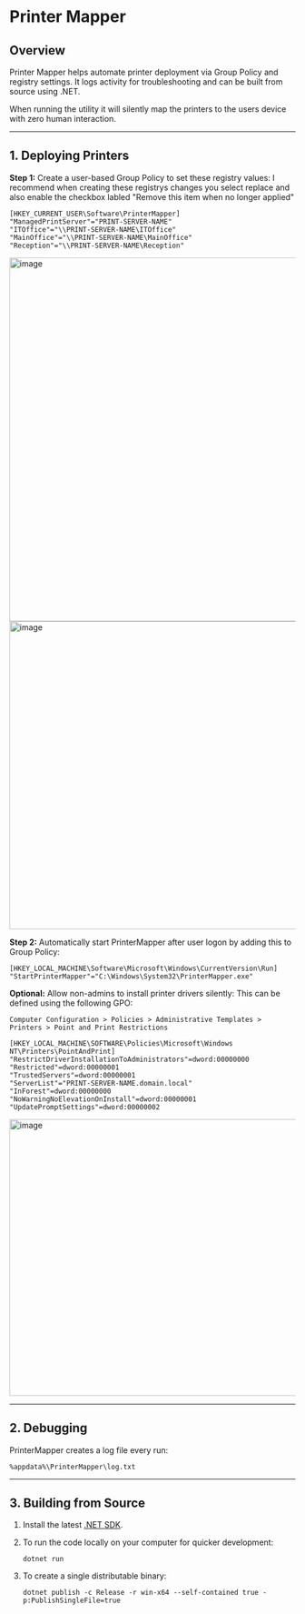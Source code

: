 # Printer Mapper

## Overview

Printer Mapper helps automate printer deployment via Group Policy and registry settings. It logs activity for troubleshooting and can be built from source using .NET.

When running the utility it will silently map the printers to the users device with zero human interaction.

---

## 1. Deploying Printers

**Step 1:** Create a user-based Group Policy to set these registry values:
I recommend when creating these registrys changes you select replace and also enable the checkbox labled "Remove this item when no longer applied"

```reg
[HKEY_CURRENT_USER\Software\PrinterMapper]
"ManagedPrintServer"="PRINT-SERVER-NAME"
"ITOffice"="\\PRINT-SERVER-NAME\ITOffice"
"MainOffice"="\\PRINT-SERVER-NAME\MainOffice"
"Reception"="\\PRINT-SERVER-NAME\Reception"
```

<img width="1048" height="640" alt="image" src="https://github.com/user-attachments/assets/4f0264d3-193f-4451-a698-3b3d558174d7" />
<img width="1048" height="542" alt="image" src="https://github.com/user-attachments/assets/c7a12ab0-749c-4fe2-8f1e-99d6e5b1c1d0" />

**Step 2:** Automatically start PrinterMapper after user logon by adding this to Group Policy:

```reg
[HKEY_LOCAL_MACHINE\Software\Microsoft\Windows\CurrentVersion\Run]
"StartPrinterMapper"="C:\Windows\System32\PrinterMapper.exe"
```

**Optional:** Allow non-admins to install printer drivers silently:
This can be defined using the following GPO:
```
Computer Configuration > Policies > Administrative Templates > Printers > Point and Print Restrictions
```

```reg
[HKEY_LOCAL_MACHINE\SOFTWARE\Policies\Microsoft\Windows NT\Printers\PointAndPrint]
"RestrictDriverInstallationToAdministrators"=dword:00000000
"Restricted"=dword:00000001
"TrustedServers"=dword:00000001
"ServerList"="PRINT-SERVER-NAME.domain.local"
"InForest"=dword:00000000
"NoWarningNoElevationOnInstall"=dword:00000001
"UpdatePromptSettings"=dword:00000002
```

<img width="957" height="487" alt="image" src="https://github.com/user-attachments/assets/d0742180-0d2b-433a-9a14-c5e6d55349fa" />


---

## 2. Debugging

PrinterMapper creates a log file every run:

```
%appdata%\PrinterMapper\log.txt
```

---

## 3. Building from Source

1. Install the latest [.NET SDK](https://dotnet.microsoft.com/en-us/download).
2. To run the code locally on your computer for quicker development:

   ```
   dotnet run
   ```

3. To create a single distributable binary:

   ```
   dotnet publish -c Release -r win-x64 --self-contained true -p:PublishSingleFile=true
   ```
